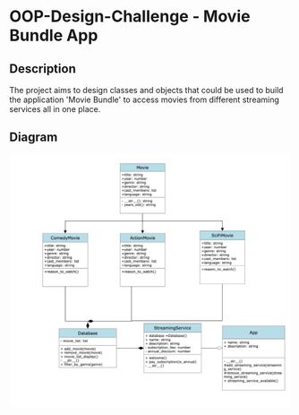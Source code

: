 # OOP-Design-Challenge - Movie Bundle App

## Description

The project aims to design classes and objects that could be used to build the application 'Movie Bundle' to access movies from different streaming services all in one place.


## Diagram
![UML Diagram](https://github.com/ParulK-bhardwaj/OOP-Design-Challenge/blob/main/uml_diagram_oop_movie_bundle.png)
